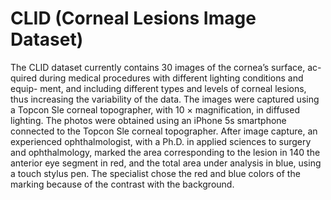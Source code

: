 # CLID (Corneal Lesions Image Dataset)

The CLID dataset currently contains 30 images of the cornea’s surface, ac- quired during medical procedures with different lighting conditions and equip- ment, and including different types and levels of corneal lesions, thus increasing the variability of the data. The images were captured using a Topcon Sle corneal topographer, with 10 × magnification, in diffused lighting.  The photos were obtained using an iPhone 5s smartphone connected to the Topcon Sle corneal topographer. After image capture, an experienced ophthalmologist, with a Ph.D. in applied sciences to surgery and ophthalmology, marked the area corresponding to the lesion in 140 the anterior eye segment in red, and the total area under analysis in blue, using a touch stylus pen. The specialist chose the red and blue colors of the marking because of the contrast with the background.
